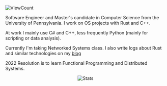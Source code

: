 ![ViewCount](https://views.whatilearened.today/views/github/bexxmodd/bexxmodd.svg?cache=remove)

Software Engineer and Master\'s candidate in Computer Science from the University of Pennsylvania. I work on OS projects with Rust and C++.

At work I mainly use C# and C++, less frequently Python (mainly for scripting or data analysis).

Currently I'm taking Networked Systems class. I also write logs about Rust and similar technologies on my [blog](https://www.bexxmodd.com/logs)

2022 Resolution is to learn Functional Programming and Distributed Systems.


<p align="center">
  <img title="Stats" src="https://github-readme-stats.vercel.app/api?username=bexxmodd&show_icons=true&theme=synthwave"/>
</p>

